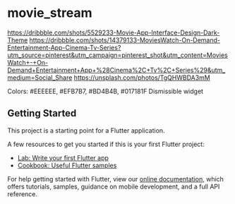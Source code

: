 # movie_stream

https://dribbble.com/shots/5529233-Movie-App-Interface-Design-Dark-Theme
https://dribbble.com/shots/14379133-MoviesWatch-On-Demand-Entertainment-App-Cinema-Tv-Series?utm_source=pinterest&utm_campaign=pinterest_shot&utm_content=MoviesWatch+-+On-Demand+Entertainment+App+%28Cinema%2C+Tv%2C+Series%29&utm_medium=Social_Share
https://unsplash.com/photos/TgQHWBDA3mM

Colors: #EEEEEE, #EFB7B7, #BD4B4B, #017181F
Dismissible widget

## Getting Started

This project is a starting point for a Flutter application.

A few resources to get you started if this is your first Flutter project:

- [Lab: Write your first Flutter app](https://flutter.dev/docs/get-started/codelab)
- [Cookbook: Useful Flutter samples](https://flutter.dev/docs/cookbook)

For help getting started with Flutter, view our
[online documentation](https://flutter.dev/docs), which offers tutorials,
samples, guidance on mobile development, and a full API reference.
